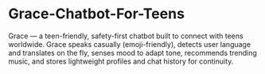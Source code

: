 # Grace-Chatbot-For-Teens
Grace — a teen-friendly, safety-first chatbot built to connect with teens worldwide. Grace speaks casually (emoji-friendly), detects user language and translates on the fly, senses mood to adapt tone, recommends trending music, and stores lightweight profiles and chat history for continuity.
